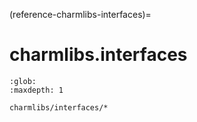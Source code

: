 (reference-charmlibs-interfaces)=
# charmlibs.interfaces

```{toctree}
:glob:
:maxdepth: 1

charmlibs/interfaces/*
```
